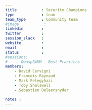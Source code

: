 ```yaml
---
title           : Security Champions
type            : team
team_type       : Community team
#image           :
linkedin        :
twitter         :
session_slack   :
website         :
email           :
status          :
#sessions:
#    - OwaspSAMM - Best Practices
members:
    - David Cervigni
    - Francois Raynaud
    - Mark Felegyhazi
    - Toby Shelswell
    - Sebastien Deleersnyder

notes :
---
```


